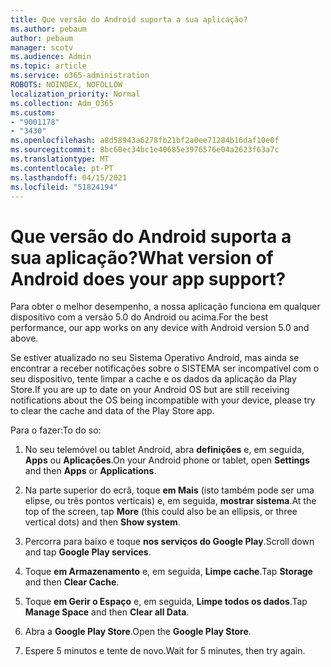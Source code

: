 ```yaml
---
title: Que versão do Android suporta a sua aplicação?
ms.author: pebaum
author: pebaum
manager: scotv
ms.audience: Admin
ms.topic: article
ms.service: o365-administration
ROBOTS: NOINDEX, NOFOLLOW
localization_priority: Normal
ms.collection: Adm_O365
ms.custom:
- "9001178"
- "3430"
ms.openlocfilehash: a8d58943a6278fb21bf2a0ee71284b16daf10e0f
ms.sourcegitcommit: 8bc60ec34bc1e40685e3976576e04a2623f63a7c
ms.translationtype: MT
ms.contentlocale: pt-PT
ms.lasthandoff: 04/15/2021
ms.locfileid: "51824194"
---
```

# <a name="what-version-of-android-does-your-app-support"></a><span data-ttu-id="15e9c-102">Que versão do Android suporta a sua aplicação?</span><span class="sxs-lookup"><span data-stu-id="15e9c-102">What version of Android does your app support?</span></span>

<span data-ttu-id="15e9c-103">Para obter o melhor desempenho, a nossa aplicação funciona em qualquer dispositivo com a versão 5.0 do Android ou acima.</span><span class="sxs-lookup"><span data-stu-id="15e9c-103">For the best performance, our app works on any device with Android version 5.0 and above.</span></span>

<span data-ttu-id="15e9c-104">Se estiver atualizado no seu Sistema Operativo Android, mas ainda se encontrar a receber notificações sobre o SISTEMA ser incompatível com o seu dispositivo, tente limpar a cache e os dados da aplicação da Play Store.</span><span class="sxs-lookup"><span data-stu-id="15e9c-104">If you are up to date on your Android OS but are still receiving notifications about the OS being incompatible with your device, please try to clear the cache and data of the Play Store app.</span></span>

<span data-ttu-id="15e9c-105">Para o fazer:</span><span class="sxs-lookup"><span data-stu-id="15e9c-105">To do so:</span></span> 

1. <span data-ttu-id="15e9c-106">No seu telemóvel ou tablet Android, abra **definições** e, em seguida, **Apps** ou **Aplicações**.</span><span class="sxs-lookup"><span data-stu-id="15e9c-106">On your Android phone or tablet, open **Settings** and then **Apps** or **Applications**.</span></span>

2. <span data-ttu-id="15e9c-107">Na parte superior do ecrã, toque **em Mais** (isto também pode ser uma elipse, ou três pontos verticais) e, em seguida, **mostrar sistema**.</span><span class="sxs-lookup"><span data-stu-id="15e9c-107">At the top of the screen, tap **More** (this could also be an ellipsis, or three vertical dots) and then **Show system**.</span></span> 

3. <span data-ttu-id="15e9c-108">Percorra para baixo e toque **nos serviços do Google Play**.</span><span class="sxs-lookup"><span data-stu-id="15e9c-108">Scroll down and tap **Google Play services**.</span></span> 

4. <span data-ttu-id="15e9c-109">Toque **em Armazenamento** e, em seguida, **Limpe cache**.</span><span class="sxs-lookup"><span data-stu-id="15e9c-109">Tap **Storage** and then **Clear Cache**.</span></span> 

5. <span data-ttu-id="15e9c-110">Toque **em Gerir o Espaço** e, em seguida, **Limpe todos os dados**.</span><span class="sxs-lookup"><span data-stu-id="15e9c-110">Tap **Manage Space** and then **Clear all Data**.</span></span> 

6. <span data-ttu-id="15e9c-111">Abra a **Google Play Store**.</span><span class="sxs-lookup"><span data-stu-id="15e9c-111">Open the **Google Play Store**.</span></span> 

7. <span data-ttu-id="15e9c-112">Espere 5 minutos e tente de novo.</span><span class="sxs-lookup"><span data-stu-id="15e9c-112">Wait for 5 minutes, then try again.</span></span> 